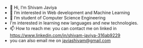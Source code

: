 - 👋 Hi, I’m Shivam Javiya
- 👀 I’m interested in Web development and Machine Learning
- 🌱 I’m student of Computer Science Engineering
- I'm interested in learning new languages and new technologies.
- 📫 How to reach me: you can contact me on linked in https://www.linkedin.com/in/shivam-javiya-316ab9229
-  you can also email me on javiashivam@gmail.com

<!---
JaviyaShivam/JaviyaShivam is a ✨ special ✨ repository because its `README.md` (this file) appears on your GitHub profile.
You can click the Preview link to take a look at your changes.
--->
